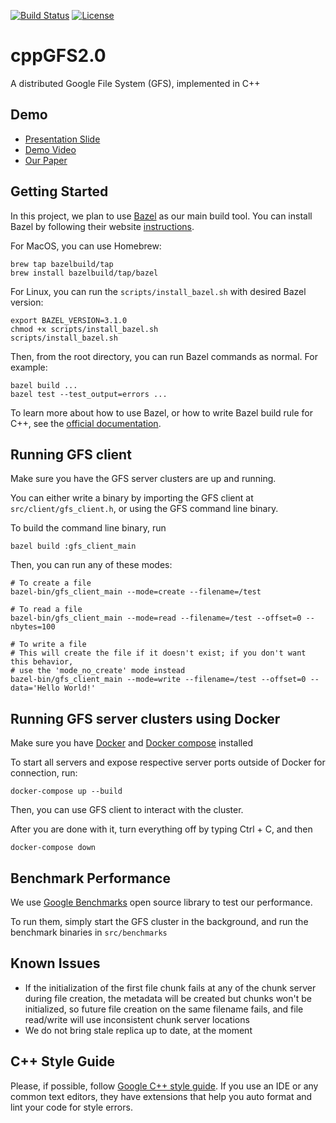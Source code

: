 [![Build Status](https://travis-ci.com/Michael-Tu/cppGFS2.0.svg?branch=master)](https://travis-ci.com/Michael-Tu/cppGFS2.0)
[![License](https://img.shields.io/badge/License-Apache%202.0-blue.svg)](https://opensource.org/licenses/Apache-2.0)

# cppGFS2.0
A distributed Google File System (GFS), implemented in C++

## Demo

* [Presentation Slide](https://docs.google.com/presentation/d/1bQr_XluTRHOCHalKPw1VULvgMpBHS4MAqIj6UrpRQPM/edit?usp=sharing)
* [Demo Video](https://youtu.be/EX-ELL_43Og)
* [Our Paper](data/CS244B_Final_Paper.pdf)

## Getting Started

In this project, we plan to use [Bazel](http://bazel.build) as our main build tool. You can install Bazel by following their website [instructions](https://docs.bazel.build/versions/master/install.html).

For MacOS, you can use Homebrew:

```
brew tap bazelbuild/tap
brew install bazelbuild/tap/bazel
```

For Linux, you can run the `scripts/install_bazel.sh` with desired Bazel version:

```
export BAZEL_VERSION=3.1.0
chmod +x scripts/install_bazel.sh
scripts/install_bazel.sh
```

Then, from the root directory, you can run Bazel commands as normal. For example:

```
bazel build ...
bazel test --test_output=errors ...
```

To learn more about how to use Bazel, or how to write Bazel build rule for C++, see the [official documentation](https://docs.bazel.build/versions/master/bazel-overview.html).

## Running GFS client

Make sure you have the GFS server clusters are up and running.

You can either write a binary by importing the GFS client at `src/client/gfs_client.h`, or using the GFS command line binary.

To build the command line binary, run

```
bazel build :gfs_client_main
```

Then, you can run any of these modes:

```
# To create a file
bazel-bin/gfs_client_main --mode=create --filename=/test

# To read a file
bazel-bin/gfs_client_main --mode=read --filename=/test --offset=0 --nbytes=100

# To write a file
# This will create the file if it doesn't exist; if you don't want this behavior,
# use the 'mode_no_create' mode instead
bazel-bin/gfs_client_main --mode=write --filename=/test --offset=0 --data='Hello World!'
```

## Running GFS server clusters using Docker

Make sure you have [Docker](https://docs.docker.com/engine/install/) and [Docker compose](https://docs.docker.com/compose/install/) installed

To start all servers and expose respective server ports outside of Docker for connection, run:

```
docker-compose up --build
```

Then, you can use GFS client to interact with the cluster.

After you are done with it, turn everything off by typing Ctrl + C, and then

```
docker-compose down
```

## Benchmark Performance

We use [Google Benchmarks](https://github.com/google/benchmark) open source library to test our performance.

To run them, simply start the GFS cluster in the background, and run the benchmark binaries in `src/benchmarks`

## Known Issues

- If the initialization of the first file chunk fails at any of the chunk server during file creation, the metadata will be created but chunks won't be initialized, so future file creation on the same filename fails, and file read/write will use inconsistent chunk server locations
- We do not bring stale replica up to date, at the moment


## C++ Style Guide

Please, if possible, follow [Google C++ style guide](https://google.github.io/styleguide/cppguide.html). If you use an IDE or any common text editors, they have extensions that help you auto format and lint your code for style errors.


